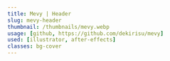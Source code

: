 ```yaml
---
title: Mevy | Header
slug: mevy-header
thumbnail: /thumbnails/mevy.webp
usage: [github, https://github.com/dekirisu/mevy]
used: [illustrator, after-effects]
classes: bg-cover
---
```


